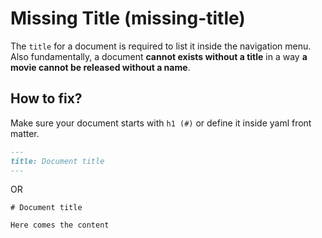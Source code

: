 # Missing Title (missing-title)

The `title` for a document is required to list it inside the navigation menu. Also fundamentally, a document **cannot exists without a title** in a way **a movie cannot be released without a name**.

## How to fix?
Make sure your document starts with `h1 (#)` or define it inside yaml front matter.

```md
---
title: Document title
---
```

OR

```
# Document title

Here comes the content
```
